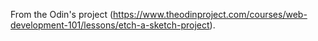From the Odin's project (https://www.theodinproject.com/courses/web-development-101/lessons/etch-a-sketch-project).